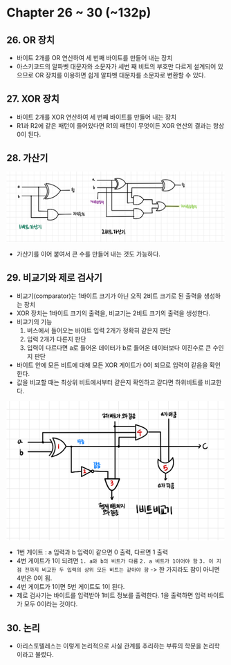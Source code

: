 # Chapter 26 ~ 30 (~132p)

## 26. OR 장치

- 바이트 2개를 OR 연산하여 세 번째 바이트를 만들어 내는 장치
- 아스키코드의 알파벳 대문자와 소문자가 세번 째 비트의 부호만 다르게 설계되어 있으므로 OR 장치를 이용하면 쉽게 알파벳 대문자를 소문자로 변환할 수 있다.

## 27. XOR 장치

- 바이트 2개를 XOR 연산하여 세 번째 바이트를 만들어 내는 장치
- R1과 R2에 같은 패턴이 들어있다면 R1의 패턴이 무엇이든 XOR 연산의 결과는 항상 0이 된다.

## 28. 가산기

<img src='./img/ch28-1.jpeg'><br>

- 가산기를 이어 붙여서 큰 수를 만들어 내는 것도 가능하다.

## 29. 비교기와 제로 검사기

- 비교기(comparator)는 1바이트 크기가 아닌 오직 2비트 크기로 된 출력을 생성하는 장치
- XOR 장치는 1바이트 크기의 출력을, 비교기는 2비트 크기의 출력을 생성한다.
- 비교기의 기능
    1. 버스에서 들어오는 바이트 입력 2개가 정확히 같은지 판단
    2. 입력 2개가 다른지 판단
    3. 입력이 다르다면 a로 들어온 데이터가 b로 들어온 데이터보다 이진수로 큰 수인지 판단
- 바이트 안에 모든 비트에 대해 모든 XOR 게이트가 0이 되므로 입력이 같음을 확인한다.
- 값을 비교할 때는 최상위 비트에서부터 같은지 확인하고 같다면 하위비트를 비교한다.

<img src='./img/ch29-1.jpeg'><br>

- 1번 게이트 : a 입력과 b 입력이 같으면 0 출력, 다르면 1 출력
- 4번 게이트가 1이 되려면 `1. a와 b의 비트가 다름` `2. a 비트가 1이어야 함` `3. 이 지점 전까지 비교한 두 입력의 상위 모든 비트는 같아야 함` -> 한 가지라도 참이 아니면 4번은 0이 됨.
- 4번 게이트가 1이면 5번 게이트도 1이 된다.
- 제로 검사기는 바이트를 입력받아 1비트 정보를 출력한다. 1을 출력하면 입력 바이트가 모두 0이라는 것이다.

## 30. 논리

- 아리스토텔레스는 이렇게 논리적으로 사실 관계를 추리하는 부류의 학문을 논리학이라고 불렀다.